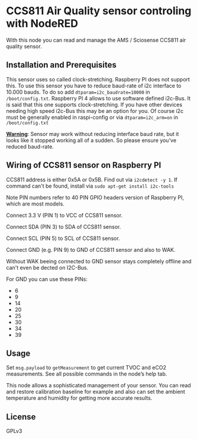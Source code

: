 # CCS811 Air Quality sensor controling with NodeRED

With this node you can read and manage the AMS / Sciosense CCS811 air quality sensor.

## Installation and Prerequisites

This sensor uses so called clock-stretching. Raspberry PI does not support this. To use this sensor you have to
reduce baud-rate of i2c interface to 10.000 bauds. To do so add `dtparam=i2c_baudrate=10000` in `/boot/config.txt`. Raspberry PI 4 allows to use software defined i2c-Bus. It is said
that this one supports clock-stretching. If you have other devices needing high speed i2c-Bus this may be an option for you. 
Of course i2c must be generally enabled in raspi-config or via `dtparam=i2c_arm=on` in `/boot/config.txt`

<b><u>Warning</u></b>: Sensor may work without reducing interface baud rate, but it looks like it stopped working all of a sudden. So please ensure you've reduced baud-rate.

## Wiring of CCS811 sensor on Raspberry PI
	
CCS811 address is either 0x5A or 0x5B. Find out via `i2cdetect -y 1`. If command can't be found, install via `sudo apt-get install i2c-tools`

Note PIN numbers refer to 40 PIN GPIO headers version of Raspberry PI, which are most models.

Connect 3.3 V (PIN 1) to VCC of CCS811 sensor.

Connect SDA (PIN 3) to SDA of CCS811 sensor.

Connect SCL (PIN 5) to SCL of CCS811 sensor.

Connect GND (e.g. PIN 9) to GND of CCS811 sensor and also to WAK.

Without WAK beeing connected to GND sensor stays completely offline and can't even be dected on I2C-Bus. 

For GND you can use these PINs:
* 6
* 9
* 14
* 20
* 25
* 30
* 34
* 39


## Usage
Set `msg.payload` to `getMeasurement` to get current TVOC and eCO2 measurements. See all possible commands in the node’s help tab. 

This node allows a sophisticated management of your sensor. You can read and restore calibration baseline for example and also can set the ambient temperature and humidity for getting more accurate results.

## License
GPLv3